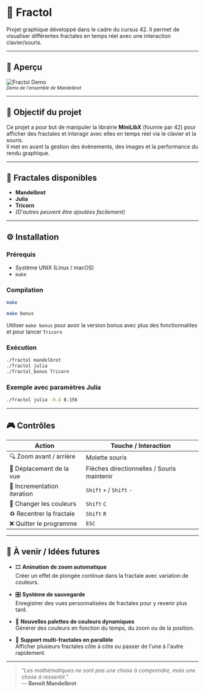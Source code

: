 # 🌌 Fractol

Projet graphique développé dans le cadre du cursus 42.
Il permet de visualiser différentes fractales en temps réel avec une interaction clavier/souris.

---

## 📸 Aperçu

![Fractol Demo](https://mandelbrot.site/)  
<sub>*Demo de l'ensemble de Mandelbrot*</sub>

---

## 🧠 Objectif du projet

Ce projet a pour but de manipuler la librairie **MiniLibX** (fournie par 42) pour afficher des fractales et interagir avec elles en temps réel via le clavier et la souris.  
Il met en avant la gestion des événements, des images et la performance du rendu graphique.

---

## 🧩 Fractales disponibles

- **Mandelbrot**
- **Julia**
- **Tricorn**
- *(D'autres peuvent être ajoutées facilement)*

---

## ⚙️ Installation

### Prérequis

- Système UNIX (Linux / macOS)
- `make`

### Compilation

```bash
make
```

```bash
make bonus
```

Utiliser `make bonus` pour avoir la version bonus avec plus des fonctionnalites et pour lancer `Tricorn`

### Exécution

```bash
./fractol mandelbrot
./fractol julia
./fractol_bonus Tricorn
```

### Exemple avec paramètres Julia

```bash
./fractol julia -0.8 0.156
```

---

## 🎮 Contrôles

| Action                        | Touche / Interaction                      |
|-------------------------------|-------------------------------------------|
| 🔍 Zoom avant / arrière       | Molette souris                            |
| 🧭 Déplacement de la vue      | Flèches directionnelles / Souris maintenir|
| 👾​ Incrementation iteration   | `Shift` `+` / `Shift` `-`                 |
| 🎨 Changer les couleurs       | `Shift` `C`                               |
| ♻️  Recentrer la fractale     | `Shift` `R`                               |
| ❌ Quitter le programme       | `ESC`                                     |

---

## 🚀 À venir / Idées futures

- 🎞️ **Animation de zoom automatique**  
  Créer un effet de plongée continue dans la fractale avec variation de couleurs.

- 🎛️ **Système de sauvegarde**  
  Enregistrer des vues personnalisées de fractales pour y revenir plus tard.

- 🌈 **Nouvelles palettes de couleurs dynamiques**  
  Générer des couleurs en fonction du temps, du zoom ou de la position.

- 🔄 **Support multi-fractales en parallèle**  
  Afficher plusieurs fractales côte à côte ou passer de l'une à l'autre rapidement.

---

> *"Les mathématiques ne sont pas une chose à comprendre, mais une chose à ressentir."*  
> — **Benoît Mandelbrot**
